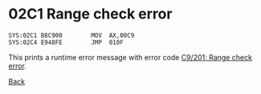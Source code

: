# 02C1 Range check error

```
SYS:02C1 B8C900        MOV	AX,00C9
SYS:02C4 E948FE        JMP	010F
```

This prints a runtime error message with error code [C9/201: Range check error](ERROR-CODES.md).

[Back](README.md)